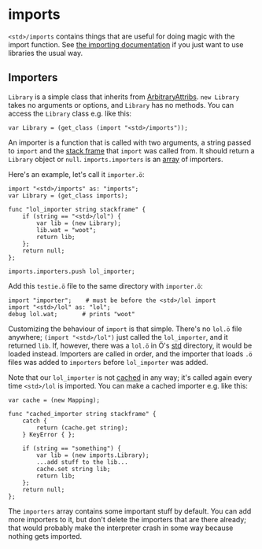 # imports

`<std>/imports` contains things that are useful for doing magic with the
import function. See [the importing documentation](../importing.md) if you just
want to use libraries the usual way.

## Importers

`Library` is a simple class that inherits from
[ArbitraryAttribs](../builtins.md#arbitraryattribs). `new Library` takes no
arguments or options, and `Library` has no methods. You can access the
`Library` class e.g. like this:

```python3
var Library = (get_class (import "<std>/imports"));
```

An importer is a function that is called with two arguments, a string passed to
`import` and the [stack frame] that `import` was called from. It should return
a `Library` object or `null`. `imports.importers` is an [array] of importers.

Here's an example, let's call it `importer.ö`:

```python3
import "<std>/imports" as: "imports";
var Library = (get_class imports);

func "lol_importer string stackframe" {
    if (string == "<std>/lol") {
        var lib = (new Library);
        lib.wat = "woot";
        return lib;
    };
    return null;
};

imports.importers.push lol_importer;
```

Add this `testie.ö` file to the same directory with `importer.ö`:

```python3
import "importer";    # must be before the <std>/lol import
import "<std>/lol" as: "lol";
debug lol.wat;       # prints "woot"
```

Customizing the behaviour of `import` is that simple. There's no `lol.ö` file
anywhere; `(import "<std>/lol")` just called the `lol_importer`, and it
returned `lib`. If, however, there was a `lol.ö` in Ö's [std](../../std)
directory, it would be loaded instead. Importers are called in order, and the
importer that loads `.ö` files was added to `importers` before `lol_importer`
was added.

Note that our `lol_importer` is not [cached] in any way; it's called again
every time `<std>/lol` is imported. You can make a cached importer e.g.
like this:

```python3
var cache = (new Mapping);

func "cached_importer string stackframe" {
    catch {
        return (cache.get string);
    } KeyError { };

    if (string == "something") {
        var lib = (new imports.Library);
        ...add stuff to the lib...
        cache.set string lib;
        return lib;
    };
    return null;
};
```

The `importers` array contains some important stuff by default. You can add
more importers to it, but don't delete the importers that are there already;
that would probably make the interpreter crash in some way because nothing gets
imported.


[array]: ../builtins.md#array
[stack frame]: ../errors.md#stackframe-objects
[cached]: ../importing.md#caching

